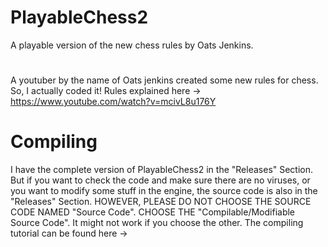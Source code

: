 # PlayableChess2
A playable version of the new chess rules by Oats Jenkins.
#
A youtuber by the name of Oats jenkins created some new rules for chess. So, I actually coded it! Rules explained here -> https://www.youtube.com/watch?v=mcivL8u176Y
# Compiling
I have the complete version of PlayableChess2 in the "Releases" Section. But if you want to check the code and make sure there are no viruses, or you want to modify some stuff in the engine, the source code is also in the "Releases" Section. HOWEVER, PLEASE DO NOT CHOOSE THE SOURCE CODE NAMED "Source Code". CHOOSE THE "Compilable/Modifiable Source Code". It might not work if you choose the other. The compiling tutorial can be found here ->
